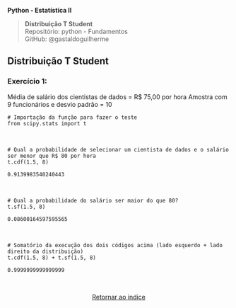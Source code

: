 **Python - Estatística II** 
>**Distribuição T Student**    
> Repositório: python - Fundamentos  
> GitHub: @gastaldoguilherme
&nbsp;

## Distribuição T Student

### Exercício 1: 

Média de salário dos cientistas de dados = R$ 75,00 por hora Amostra com 9 funcionários e desvio padrão = 10

```
# Importação da função para fazer o teste
from scipy.stats import t
```

&nbsp;

```
# Qual a probabilidade de selecionar um cientista de dados e o salário ser menor que R$ 80 por hora
t.cdf(1.5, 8)
```
```
0.9139983540240443
```
&nbsp;

```
# Qual a probabilidade do salário ser maior do que 80?
t.sf(1.5, 8)
```

```
0.08600164597595565
```
&nbsp;
```
# Somatório da execução dos dois códigos acima (lado esquerdo + lado direito da distribuição)
t.cdf(1.5, 8) + t.sf(1.5, 8)
```

```
0.9999999999999999
```




&nbsp;

<div align="center">
   
[Retornar ao índice](/README.md)

</div>